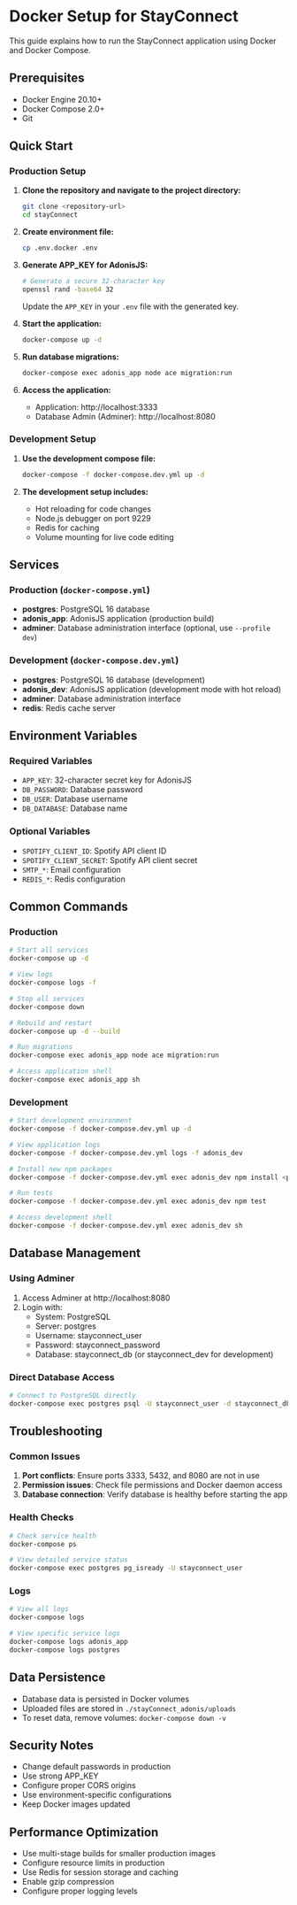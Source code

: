 # Docker Setup for StayConnect

This guide explains how to run the StayConnect application using Docker and Docker Compose.

## Prerequisites

- Docker Engine 20.10+
- Docker Compose 2.0+
- Git

## Quick Start

### Production Setup

1. **Clone the repository and navigate to the project directory:**
   ```bash
   git clone <repository-url>
   cd stayConnect
   ```

2. **Create environment file:**
   ```bash
   cp .env.docker .env
   ```

3. **Generate APP_KEY for AdonisJS:**
   ```bash
   # Generate a secure 32-character key
   openssl rand -base64 32
   ```
   Update the `APP_KEY` in your `.env` file with the generated key.

4. **Start the application:**
   ```bash
   docker-compose up -d
   ```

5. **Run database migrations:**
   ```bash
   docker-compose exec adonis_app node ace migration:run
   ```

6. **Access the application:**
   - Application: http://localhost:3333
   - Database Admin (Adminer): http://localhost:8080

### Development Setup

1. **Use the development compose file:**
   ```bash
   docker-compose -f docker-compose.dev.yml up -d
   ```

2. **The development setup includes:**
   - Hot reloading for code changes
   - Node.js debugger on port 9229
   - Redis for caching
   - Volume mounting for live code editing

## Services

### Production (`docker-compose.yml`)

- **postgres**: PostgreSQL 16 database
- **adonis_app**: AdonisJS application (production build)
- **adminer**: Database administration interface (optional, use `--profile dev`)

### Development (`docker-compose.dev.yml`)

- **postgres**: PostgreSQL 16 database (development)
- **adonis_dev**: AdonisJS application (development mode with hot reload)
- **adminer**: Database administration interface
- **redis**: Redis cache server

## Environment Variables

### Required Variables

- `APP_KEY`: 32-character secret key for AdonisJS
- `DB_PASSWORD`: Database password
- `DB_USER`: Database username
- `DB_DATABASE`: Database name

### Optional Variables

- `SPOTIFY_CLIENT_ID`: Spotify API client ID
- `SPOTIFY_CLIENT_SECRET`: Spotify API client secret
- `SMTP_*`: Email configuration
- `REDIS_*`: Redis configuration

## Common Commands

### Production

```bash
# Start all services
docker-compose up -d

# View logs
docker-compose logs -f

# Stop all services
docker-compose down

# Rebuild and restart
docker-compose up -d --build

# Run migrations
docker-compose exec adonis_app node ace migration:run

# Access application shell
docker-compose exec adonis_app sh
```

### Development

```bash
# Start development environment
docker-compose -f docker-compose.dev.yml up -d

# View application logs
docker-compose -f docker-compose.dev.yml logs -f adonis_dev

# Install new npm packages
docker-compose -f docker-compose.dev.yml exec adonis_dev npm install <package>

# Run tests
docker-compose -f docker-compose.dev.yml exec adonis_dev npm test

# Access development shell
docker-compose -f docker-compose.dev.yml exec adonis_dev sh
```

## Database Management

### Using Adminer

1. Access Adminer at http://localhost:8080
2. Login with:
   - System: PostgreSQL
   - Server: postgres
   - Username: stayconnect_user
   - Password: stayconnect_password
   - Database: stayconnect_db (or stayconnect_dev for development)

### Direct Database Access

```bash
# Connect to PostgreSQL directly
docker-compose exec postgres psql -U stayconnect_user -d stayconnect_db
```

## Troubleshooting

### Common Issues

1. **Port conflicts**: Ensure ports 3333, 5432, and 8080 are not in use
2. **Permission issues**: Check file permissions and Docker daemon access
3. **Database connection**: Verify database is healthy before starting the app

### Health Checks

```bash
# Check service health
docker-compose ps

# View detailed service status
docker-compose exec postgres pg_isready -U stayconnect_user
```

### Logs

```bash
# View all logs
docker-compose logs

# View specific service logs
docker-compose logs adonis_app
docker-compose logs postgres
```

## Data Persistence

- Database data is persisted in Docker volumes
- Uploaded files are stored in `./stayConnect_adonis/uploads`
- To reset data, remove volumes: `docker-compose down -v`

## Security Notes

- Change default passwords in production
- Use strong APP_KEY
- Configure proper CORS origins
- Use environment-specific configurations
- Keep Docker images updated

## Performance Optimization

- Use multi-stage builds for smaller production images
- Configure resource limits in production
- Use Redis for session storage and caching
- Enable gzip compression
- Configure proper logging levels